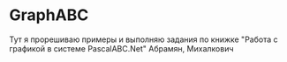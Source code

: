 # GraphABC
Тут я прорешиваю примеры и выполняю задания по книжке "Работа с графикой в системе PascalABC.Net" Абрамян, Михалкович
